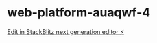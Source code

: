 # web-platform-auaqwf-4

[Edit in StackBlitz next generation editor ⚡️](https://stackblitz.com/~/github.com/boting0501/web-platform-auaqwf-4)